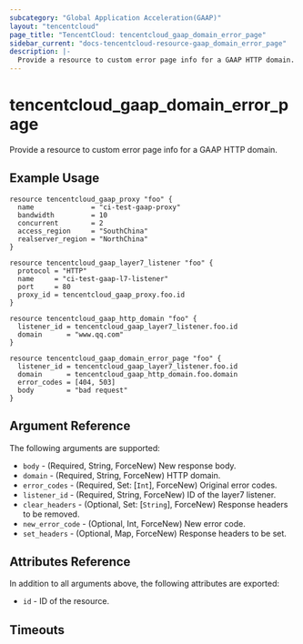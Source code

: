 ```yaml
---
subcategory: "Global Application Acceleration(GAAP)"
layout: "tencentcloud"
page_title: "TencentCloud: tencentcloud_gaap_domain_error_page"
sidebar_current: "docs-tencentcloud-resource-gaap_domain_error_page"
description: |-
  Provide a resource to custom error page info for a GAAP HTTP domain.
---
```


# tencentcloud_gaap_domain_error_page

Provide a resource to custom error page info for a GAAP HTTP domain.

## Example Usage

```hcl
resource tencentcloud_gaap_proxy "foo" {
  name              = "ci-test-gaap-proxy"
  bandwidth         = 10
  concurrent        = 2
  access_region     = "SouthChina"
  realserver_region = "NorthChina"
}

resource tencentcloud_gaap_layer7_listener "foo" {
  protocol = "HTTP"
  name     = "ci-test-gaap-l7-listener"
  port     = 80
  proxy_id = tencentcloud_gaap_proxy.foo.id
}

resource tencentcloud_gaap_http_domain "foo" {
  listener_id = tencentcloud_gaap_layer7_listener.foo.id
  domain      = "www.qq.com"
}

resource tencentcloud_gaap_domain_error_page "foo" {
  listener_id = tencentcloud_gaap_layer7_listener.foo.id
  domain      = tencentcloud_gaap_http_domain.foo.domain
  error_codes = [404, 503]
  body        = "bad request"
}
```

## Argument Reference

The following arguments are supported:

* `body` - (Required, String, ForceNew) New response body.
* `domain` - (Required, String, ForceNew) HTTP domain.
* `error_codes` - (Required, Set: [`Int`], ForceNew) Original error codes.
* `listener_id` - (Required, String, ForceNew) ID of the layer7 listener.
* `clear_headers` - (Optional, Set: [`String`], ForceNew) Response headers to be removed.
* `new_error_code` - (Optional, Int, ForceNew) New error code.
* `set_headers` - (Optional, Map, ForceNew) Response headers to be set.

## Attributes Reference

In addition to all arguments above, the following attributes are exported:

* `id` - ID of the resource.



## Timeouts

<no value>


